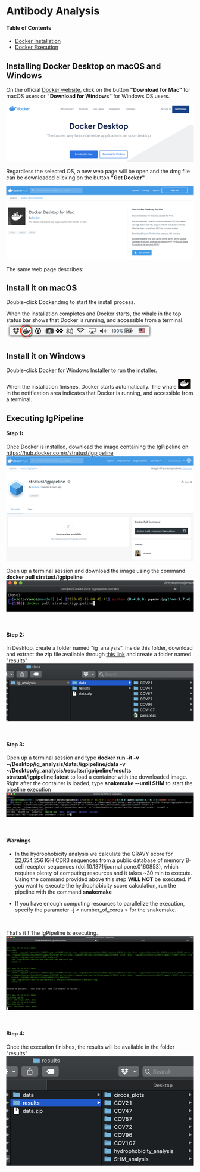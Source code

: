 # Antibody Analysis

#### Table of Contents  
* [Docker Installation](#installing-docker-desktop-on-macos-and-windows)
* [Docker Execution](#executing-igpipeline)


## Installing Docker Desktop on macOS and Windows

On the official [Docker website](https://www.docker.com/products/docker-desktop), click on the button **"Download for Mac"** for macOS users or **"Download for Windows"** for Windows OS users.

![](img/img1.png "")

Regardless the selected OS, a new web page will be open and the dmg file can be downloaded clicking on the button **"Get Docker"**

![](img/img2.png "")

The same web page describes:

## Install it on macOS
Double-click Docker.dmg to start the install process.

When the installation completes and Docker starts, the whale in the top status bar shows that Docker is running, and accessible from a terminal.
![](img/img3.png "")

## Install it on Windows
Double-click Docker for Windows Installer to run the installer.

When the installation finishes, Docker starts automatically. The whale ![](img/img4.png "") in the notification area indicates that Docker is running, and accessible from a terminal.

## Executing IgPipeline
#### Step 1:
Once Docker is installed, download the image containing the IgPipeline on https://hub.docker.com/r/stratust/igpipeline
![](img/img5.png "")  

Open up a terminal session and download the image using the command **docker pull stratust/igpipeline**  
![](img/img6.png "")  

<br/>

#### Step 2:
In Desktop, create a folder named "ig_analysis". Inside this folder, download and extract the zip file available through [this link](https://rockefeller.app.box.com/s/vboi2buc769w7r1yo6vhpcxnfcbbn807) and create a folder named "results"  
![](img/img7.png "")  

<br/>

#### Step 3:
Open up a terminal session and type **docker run -it -v ~/Desktop/ig_analysis/data:/igpipeline/data -v ~/Desktop/ig_analysis/results:/igpipeline/results stratust/igpipeline:latest** to load a container with the downloaded image. Right after the container is loaded, type **snakemake --until SHM** to start the pipeline execution
![](img/img8.png "")  

<br/>

#### Warnings
- In the hydrophobicity analysis we calculate the GRAVY score for 22,654,256 IGH CDR3 sequences from a public database of memory B-cell receptor sequences (doi:10.1371/journal.pone.0160853), which requires plenty of computing resources and it takes ~30 min to execute. Using the command provided above this step **WILL NOT** be executed. If you want to execute the hydrophobicity score calculation, run the pipeline with the command **snakemake**

- If you have enough computing resources to parallelize the execution, specify the parameter -j < number_of_cores > for the snakemake.

<br/>

That's it ! The IgPipeline is executing.
![](img/img9.png "")  

<br/>

#### Step 4:
Once the execution finishes, the results will be available in the folder "results"
![](img/img10.png "")  

<br/>


